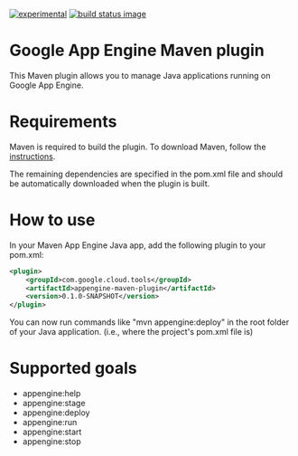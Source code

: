 [![experimental](http://badges.github.io/stability-badges/dist/experimental.svg)](http://github.com/badges/stability-badges)
[![build status image](https://travis-ci.org/GoogleCloudPlatform/app-maven-plugin.svg?branch=master)](https://travis-ci.org/GoogleCloudPlatform/app-maven-plugin)
# Google App Engine Maven plugin

This Maven plugin allows you to manage Java applications running on Google App Engine.

# Requirements

Maven is required to build the plugin. To download Maven, follow the [instructions](http://maven.apache.org/).

The remaining dependencies are specified in the pom.xml file and should be automatically downloaded when the plugin is built.

# How to use

In your Maven App Engine Java app, add the following plugin to your pom.xml:

```XML
<plugin>
    <groupId>com.google.cloud.tools</groupId>
    <artifactId>appengine-maven-plugin</artifactId>
    <version>0.1.0-SNAPSHOT</version>
</plugin>
```

You can now run commands like "mvn appengine:deploy" in the root folder of your Java application. (i.e., where the project's pom.xml file is)

# Supported goals

- appengine:help
- appengine:stage
- appengine:deploy
- appengine:run
- appengine:start
- appengine:stop
